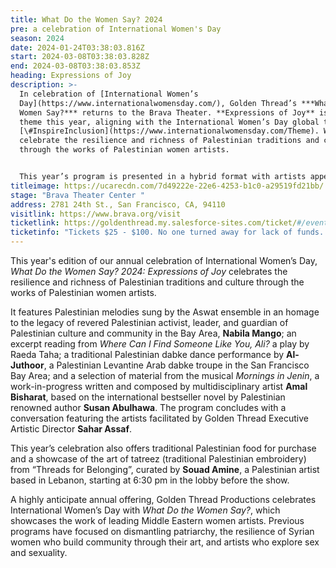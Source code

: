```yaml
---
title: What Do the Women Say? 2024
pre: a celebration of International Women's Day
season: 2024
date: 2024-01-24T03:38:03.816Z
start: 2024-03-08T03:38:03.828Z
end: 2024-03-08T03:38:03.853Z
heading: Expressions of Joy
description: >-
  In celebration of [International Women’s
  Day](https://www.internationalwomensday.com/), Golden Thread’s ***What Do the
  Women Say?*** returns to the Brava Theater. **Expressions of Joy** is our
  theme this year, aligning with the International Women’s Day global theme
  [\#InspireInclusion](https://www.internationalwomensday.com/Theme). We
  celebrate the resilience and richness of Palestinian traditions and culture
  through the works of Palestinian women artists. 


  This year’s program is presented in a hybrid format with artists appearing in-person and virtually. Audiences are able to join us in-person at the Brava Theater or online for a virtual presentation.
titleimage: https://ucarecdn.com/7d49222e-22e6-4253-b1c0-a29519fd21bb/
stage: "Brava Theater Center "
address: 2781 24th St., San Francisco, CA, 94110
visitlink: https://www.brava.org/visit
ticketlink: https://goldenthread.my.salesforce-sites.com/ticket/#/events/a0SRh000001ftw1MAA
ticketinfo: "Tickets $25 - $100. No one turned away for lack of funds. "
---
```

This year's edition of our annual celebration of International Women’s Day, *What Do the Women Say? 2024: Expressions of Joy* celebrates the resilience and richness of Palestinian traditions and culture through the works of Palestinian women artists. 

It features Palestinian melodies sung by the Aswat ensemble in an homage to the legacy of revered Palestinian activist, leader, and guardian of Palestinian culture and community in the Bay Area, **Nabila Mango**; an excerpt reading from *Where Can I Find Someone Like You, Ali?* a play by Raeda Taha; a traditional Palestinian dabke dance performance by **Al-Juthoor**, a Palestinian Levantine Arab dabke troupe in the San Francisco Bay Area; and a selection of material from the musical *Mornings in Jenin*, a work-in-progress written and composed by multidisciplinary artist **Amal Bisharat**, based on the international bestseller novel by Palestinian renowned author **Susan Abulhawa**. The program concludes with a conversation featuring the artists facilitated by Golden Thread Executive Artistic Director **Sahar Assaf**. 

This year’s celebration also offers traditional Palestinian food for purchase and a showcase of the art of tatreez (traditional Palestinian embroidery) from “Threads for Belonging”, curated by **Souad Amine**, a Palestinian artist based in Lebanon, starting at 6:30 pm in the lobby before the show. 

A highly anticipate annual offering, Golden Thread Productions celebrates International Women’s Day with *What Do the Women Say?*, which showcases the work of leading Middle Eastern women artists. Previous programs have focused on dismantling patriarchy, the resilience of Syrian women who build community through their art, and artists who explore sex and sexuality.